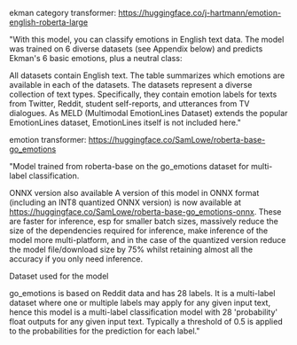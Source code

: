 ekman category transformer: https://huggingface.co/j-hartmann/emotion-english-roberta-large

"With this model, you can classify emotions in English text data. The model was trained on 6 diverse datasets (see Appendix below) and predicts Ekman's 6 basic emotions, plus a neutral class:

All datasets contain English text. The table summarizes which emotions are available in each of the datasets. The datasets represent a diverse collection of text types. Specifically, they contain emotion labels for texts from Twitter, Reddit, student self-reports, and utterances from TV dialogues. As MELD (Multimodal EmotionLines Dataset) extends the popular EmotionLines dataset, EmotionLines itself is not included here."

emotion transformer: https://huggingface.co/SamLowe/roberta-base-go_emotions

"Model trained from roberta-base on the go_emotions dataset for multi-label classification.

ONNX version also available
A version of this model in ONNX format (including an INT8 quantized ONNX version) is now available at https://huggingface.co/SamLowe/roberta-base-go_emotions-onnx. These are faster for inference, esp for smaller batch sizes, massively reduce the size of the dependencies required for inference, make inference of the model more multi-platform, and in the case of the quantized version reduce the model file/download size by 75% whilst retaining almost all the accuracy if you only need inference.

Dataset used for the model

go_emotions is based on Reddit data and has 28 labels. It is a multi-label dataset where one or multiple labels may apply for any given input text, hence this model is a multi-label classification model with 28 'probability' float outputs for any given input text. Typically a threshold of 0.5 is applied to the probabilities for the prediction for each label."
